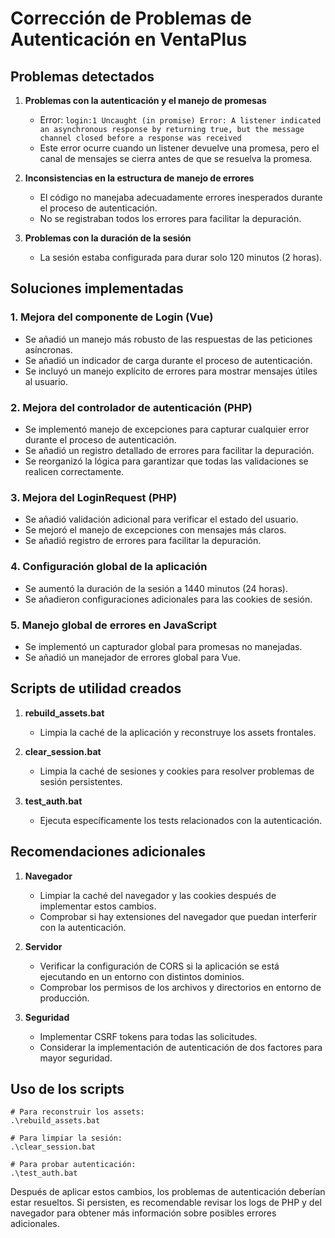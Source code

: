 # Corrección de Problemas de Autenticación en VentaPlus

## Problemas detectados

1. **Problemas con la autenticación y el manejo de promesas**
   - Error: `login:1 Uncaught (in promise) Error: A listener indicated an asynchronous response by returning true, but the message channel closed before a response was received`
   - Este error ocurre cuando un listener devuelve una promesa, pero el canal de mensajes se cierra antes de que se resuelva la promesa.

2. **Inconsistencias en la estructura de manejo de errores**
   - El código no manejaba adecuadamente errores inesperados durante el proceso de autenticación.
   - No se registraban todos los errores para facilitar la depuración.

3. **Problemas con la duración de la sesión**
   - La sesión estaba configurada para durar solo 120 minutos (2 horas).

## Soluciones implementadas

### 1. Mejora del componente de Login (Vue)

- Se añadió un manejo más robusto de las respuestas de las peticiones asíncronas.
- Se añadió un indicador de carga durante el proceso de autenticación.
- Se incluyó un manejo explícito de errores para mostrar mensajes útiles al usuario.

### 2. Mejora del controlador de autenticación (PHP)

- Se implementó manejo de excepciones para capturar cualquier error durante el proceso de autenticación.
- Se añadió un registro detallado de errores para facilitar la depuración.
- Se reorganizó la lógica para garantizar que todas las validaciones se realicen correctamente.

### 3. Mejora del LoginRequest (PHP)

- Se añadió validación adicional para verificar el estado del usuario.
- Se mejoró el manejo de excepciones con mensajes más claros.
- Se añadió registro de errores para facilitar la depuración.

### 4. Configuración global de la aplicación

- Se aumentó la duración de la sesión a 1440 minutos (24 horas).
- Se añadieron configuraciones adicionales para las cookies de sesión.

### 5. Manejo global de errores en JavaScript

- Se implementó un capturador global para promesas no manejadas.
- Se añadió un manejador de errores global para Vue.

## Scripts de utilidad creados

1. **rebuild_assets.bat**
   - Limpia la caché de la aplicación y reconstruye los assets frontales.

2. **clear_session.bat**
   - Limpia la caché de sesiones y cookies para resolver problemas de sesión persistentes.

3. **test_auth.bat**
   - Ejecuta específicamente los tests relacionados con la autenticación.

## Recomendaciones adicionales

1. **Navegador**
   - Limpiar la caché del navegador y las cookies después de implementar estos cambios.
   - Comprobar si hay extensiones del navegador que puedan interferir con la autenticación.

2. **Servidor**
   - Verificar la configuración de CORS si la aplicación se está ejecutando en un entorno con distintos dominios.
   - Comprobar los permisos de los archivos y directorios en entorno de producción.

3. **Seguridad**
   - Implementar CSRF tokens para todas las solicitudes.
   - Considerar la implementación de autenticación de dos factores para mayor seguridad.

## Uso de los scripts

```
# Para reconstruir los assets:
.\rebuild_assets.bat

# Para limpiar la sesión:
.\clear_session.bat

# Para probar autenticación:
.\test_auth.bat
```

Después de aplicar estos cambios, los problemas de autenticación deberían estar resueltos. Si persisten, es recomendable revisar los logs de PHP y del navegador para obtener más información sobre posibles errores adicionales.
